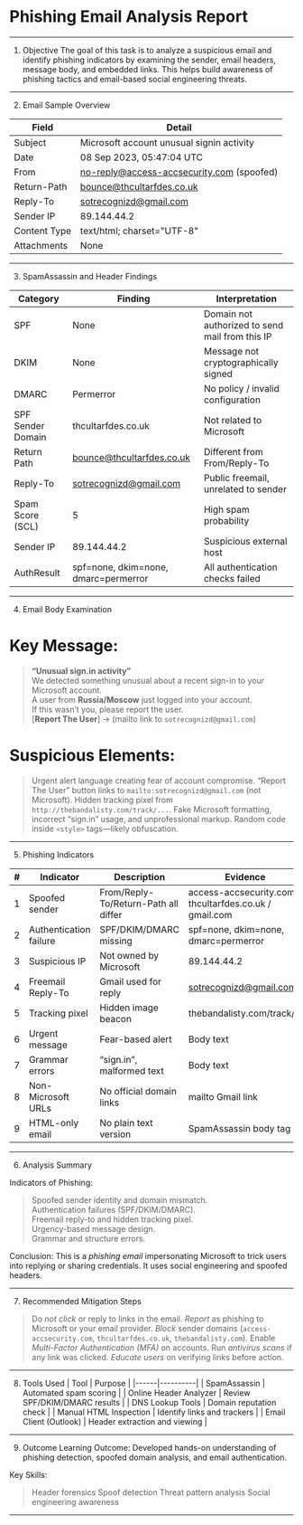 # Phishing Email Analysis Report

---

1. Objective
The goal of this task is to analyze a suspicious email and identify phishing indicators by examining the sender, email headers, message body, and embedded links. This helps build awareness of phishing tactics and email-based social engineering threats.

---

2. Email Sample Overview

|Field | Detail |
|-------|---------|
| Subject | Microsoft account unusual signin activity |
| Date | 08 Sep 2023, 05:47:04 UTC |
| From | no-reply@access-accsecurity.com (spoofed) |
| Return-Path | bounce@thcultarfdes.co.uk |
| Reply-To | sotrecognizd@gmail.com |
| Sender IP | 89.144.44.2 |
| Content Type | text/html; charset="UTF-8" |
| Attachments | None |

---

3. SpamAssassin and Header Findings

| Category | Finding | Interpretation |
|-----------|----------|----------------|
| SPF | None | Domain not authorized to send mail from this IP |
| DKIM | None | Message not cryptographically signed |
| DMARC | Permerror | No policy / invalid configuration |
| SPF Sender Domain | thcultarfdes.co.uk | Not related to Microsoft |
| Return Path | bounce@thcultarfdes.co.uk | Different from From/Reply-To |
| Reply-To | sotrecognizd@gmail.com | Public freemail, unrelated to sender |
| Spam Score (SCL) | 5 | High spam probability |
| Sender IP | 89.144.44.2 | Suspicious external host |
| AuthResult | spf=none, dkim=none, dmarc=permerror | All authentication checks failed |

---

4. Email Body Examination

# Key Message:
> **“Unusual sign.in activity”**  
> We detected something unusual about a recent sign-in to your Microsoft account.  
> A user from **Russia/Moscow** just logged into your account.  
> If this wasn’t you, please report the user.  
> [**Report The User**] → (mailto link to `sotrecognizd@gmail.com`)

# Suspicious Elements:
> Urgent alert language creating fear of account compromise.
> “Report The User” button links to `mailto:sotrecognizd@gmail.com` (not Microsoft).
> Hidden tracking pixel from `http://thebandalisty.com/track/...`.
> Fake Microsoft formatting, incorrect “sign.in” usage, and unprofessional markup.
> Random code inside `<style>` tags—likely obfuscation.

---

5. Phishing Indicators

| # | Indicator | Description | Evidence |
|---|------------|--------------|-----------|
| 1 | Spoofed sender | From/Reply-To/Return-Path all differ | access-accsecurity.com / thcultarfdes.co.uk / gmail.com |
| 2 | Authentication failure | SPF/DKIM/DMARC missing | spf=none, dkim=none, dmarc=permerror |
| 3 | Suspicious IP | Not owned by Microsoft | 89.144.44.2 |
| 4 | Freemail Reply-To | Gmail used for reply | sotrecognizd@gmail.com |
| 5 | Tracking pixel | Hidden image beacon | thebandalisty.com/track/... |
| 6 | Urgent message | Fear-based alert | Body text |
| 7 | Grammar errors | “sign.in”, malformed text | Body text |
| 8 | Non-Microsoft URLs | No official domain links | mailto Gmail link |
| 9 | HTML-only email | No plain text version | SpamAssassin body tag |

---

6. Analysis Summary
   
Indicators of Phishing:  
> Spoofed sender identity and domain mismatch.  
> Authentication failures (SPF/DKIM/DMARC).  
> Freemail reply-to and hidden tracking pixel.  
> Urgency-based message design.  
> Grammar and structure errors.  

Conclusion:
This is a *phishing email* impersonating Microsoft to trick users into replying or sharing credentials. It uses social engineering and spoofed headers.

---

7. Recommended Mitigation Steps
> Do *not click* or reply to links in the email.
> *Report* as phishing to Microsoft or your email provider.
>  *Block* sender domains (`access-accsecurity.com`, `thcultarfdes.co.uk`, `thebandalisty.com`).
>  Enable *Multi-Factor Authentication (MFA)* on accounts.
>  Run *antivirus scans* if any link was clicked.
>  *Educate users* on verifying links before action.

---

8. Tools Used
| Tool | Purpose |
|------|----------|
| SpamAssassin | Automated spam scoring |
| Online Header Analyzer | Review SPF/DKIM/DMARC results |
| DNS Lookup Tools | Domain reputation check |
| Manual HTML Inspection | Identify links and trackers |
| Email Client (Outlook) | Header extraction and viewing |

---

9. Outcome
Learning Outcome:
Developed hands-on understanding of phishing detection, spoofed domain analysis, and email authentication.  

Key Skills: 
> Header forensics
>  Spoof detection
>  Threat pattern analysis
>  Social engineering awareness

---
